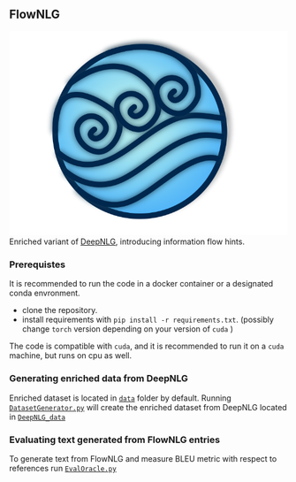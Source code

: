 ## FlowNLG 
![flow](git-resources/flow-symbol.png)
Enriched variant of [DeepNLG](https://github.com/ThiagoCF05/DeepNLG), introducing information flow hints. 

### Prerequistes
It is recommended to run the code in a docker container or a designated conda envronment.

* clone the repository. 
* install requirements with `pip install -r requirements.txt`. (possibly change `torch` version depending on your version of `cuda` )

The code is compatible with `cuda`, and it is recommended to run it on a `cuda` machine, but runs on cpu as well.

### Generating enriched data from DeepNLG
Enriched dataset is located in [`data`](data) folder by default.
Running [`DatasetGenerator.py`](DatasetGenerator.py) will create the enriched dataset from DeepNLG located in [`DeepNLG_data`](DeepNLG_data)

### Evaluating text generated from FlowNLG entries
To generate text from FlowNLG and measure BLEU metric with respect to references run [`EvalOracle.py`](EvalOracle.py) 
